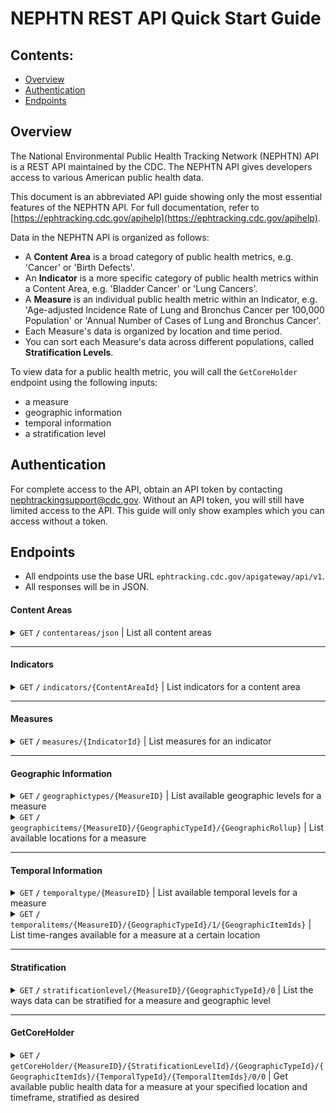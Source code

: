 [//]: # (markdown structure inspired by https://gist.github.com/azagniotov/a4b16faf0febd12efbc6c3d7370383a6)
[//]: # (This document is a condensed rewrite of the NEPHTN API's existing documentation, which the CDC owns. I copied some snippets from the API's existing documentation, such as response schemas for a few endpoints. However, the vast majority of this document is my own writing.)

# NEPHTN REST API Quick Start Guide

## Contents:
- [Overview](#overview)
- [Authentication](#authentication)
- [Endpoints](#endpoints)

## Overview <a name="overview"></a>

The National Environmental Public Health Tracking Network (NEPHTN) API is a REST API maintained by the CDC. The NEPHTN API gives developers access to various American public health data.

This document is an abbreviated API guide showing only the most essential features of the NEPHTN API. For full documentation, refer to [https://ephtracking.cdc.gov/apihelp](https://ephtracking.cdc.gov/apihelp).

Data in the NEPHTN API is organized as follows:
- A <b>Content Area</b> is a broad category of public health metrics, e.g. 'Cancer' or 'Birth Defects'.
- An <b>Indicator</b> is a more specific category of public health metrics within a Content Area, e.g. 'Bladder Cancer' or 'Lung Cancers'.
- A <b>Measure</b> is an individual public health metric within an Indicator, e.g. 'Age-adjusted Incidence Rate of Lung and Bronchus Cancer per 100,000 Population' or 'Annual Number of Cases of Lung and Bronchus Cancer'.
- Each Measure's data is organized by location and time period.
- You can sort each Measure's data across different populations, called <b>Stratification Levels</b>.

To view data for a public health metric, you will call the <code>GetCoreHolder</code> endpoint using the following inputs:
- a measure
- geographic information
- temporal information
- a stratification level

## Authentication <a name="authentication"></a>

For complete access to the API, obtain an API token by contacting nephtrackingsupport@cdc.gov. Without an API token, you will still have limited access to the API. This guide will only show examples which you can access without a token.

## Endpoints <a name="endpoints"></a>
- All endpoints use the base URL ```ephtracking.cdc.gov/apigateway/api/v1```.
- All responses will be in JSON.

#### Content Areas <a name="contentareas"></a>

<details>
 <summary><code>GET</code> <code><b>/</b></code> <code>contentareas/json</code> | List all content areas</summary>

##### Path parameters

> none

##### Query parameters

> | name | required / optional | data type | description |
> |---|---|---|---|
> | apiToken | optional | string | Your unique identifier obtained from nephtrackingsupport@cdc.gov |

##### Response schema
<details>
<summary>Click to expand</summary>

> ```javascript
> {
>   "type": "array",
>   "items": {
>     "type": "object",
>     "properties": {
>       "ContentAreaId": {
>         "type": "string"
>       },
>       "ContentAreaName": {
>         "type": "string"
>       },
>       "ContentAreaShortName": {
>         "type": "string"
>       }
>     }
>   }
> }
> ```

</details>

##### Example cURL

> ```javascript
> curl --location "ephtracking.cdc.gov/apigateway/api/v1/contentareas/json?apiToken=YOURAPITOKEN"
> ```

##### Example response

> ```javascript
> [
>   {"id":"11","name":"Air Quality","shortName":"AQ"},
>   {"id":"3","name":"Asthma","shortName":"AS"},
>   {"id":"9","name":"Cancer","shortName":"CR"},
>   {"id":"2","name":"Carbon Monoxide Poisoning","shortName":"CO"},
>   {"id":"10","name":"Childhood Cancers","shortName":"CHCR"},
>   {...}
> ]
> ```

</details>

------------------------------------------------------------------------------------------

#### Indicators <a name="indicators"></a>

<details>
 <summary><code>GET</code> <code><b>/</b></code> <code>indicators/{ContentAreaId}</code> | List indicators for a content area</summary>

##### Path parameters

> | name | required / optional | data type | description |
> |---|---|---|---|
> | ContentAreaId | required | int | Unique numeric identifier for your desired content area. Obtain using the [Content Areas](#contentareas) endpoint. |

##### Query parameters

> | name | required / optional | data type | description |
> |---|---|---|---|
> | apiToken | optional | string | Your unique identifier obtained from nephtrackingsupport@cdc.gov |

##### Response schema
<details>
<summary>Click to expand</summary>

> ```javascript
>{
>  "type": "array",
>  "items": {
>    "type": "object",
>    "properties": {
>      "IndicatorId": {
>        "type": "string"
>      },
>      "IndicatorName": {
>        "type": "string"
>      },
>      "IndicatorShortName": {
>        "type": "string"
>      },
>      "externalURL": {
>        "type": "null"
>      },
>      "externalURLText": {
>        "type": "null"
>      }
>    }
>  }
>}
> ```

</details>

##### Example cURL

> ```javascript
> curl --location "ephtracking.cdc.gov/apigateway/api/v1/indicators/9?apiToken=YOURAPITOKEN"
> // ContentAreaId 9 corresponds to 'Cancer'
> ```

##### Example response

> ```javascript
>[
>  {
>     "id": "21",
>     "name": "Incidence of Acute Myeloid Leukemia",
>     "shortName": "Myeloid Leuk",
>     "externalURL": null,
>     "externalURLText": null
>  },
>  {
>     "id": "18",
>     "name": "Incidence of Bladder Cancer",
>     "shortName": "Bladder Cancer",
>     "externalURL": null,
>     "externalURLText": null
>  },
>  {
>     "id": "47",
>     "name": "Incidence of Brain & Other Nervous System Cancer",
>     "shortName": "Brain & Other ",
>     "externalURL": null,
>     "externalURLText": null
>  },
>  ...
>]
> ```

</details>

------------------------------------------------------------------------------------------

#### Measures <a name="measures"></a>

<details>
 <summary><code>GET</code> <code><b>/</b></code> <code>measures/{IndicatorId}</code> | List measures for an indicator</summary>

##### Path parameters

> | name | required / optional | data type | description |
> |---|---|---|---|
> | IndicatorId | required | int | Unique numeric identifier for your desired indicator. Obtain using the [Indicators](#indicators) endpoint. |

##### Query parameters

> | name | required / optional | data type | description |
> |---|---|---|---|
> | apiToken | optional | string | Your unique identifier obtained from nephtrackingsupport@cdc.gov |

##### Response schema
<details>
<summary>Click to expand</summary>

> ```javascript
>{
>  "type": "array",
>  "items": {
>    "type": "object",
>    "properties": {
>      "MeasureId": {
>        "type": "string"
>      },
>      "MeasureName": {
>        "type": "string"
>      },
>      "MeasureShortName": {
>        "type": "string"
>      },
>      "externalURLText": {
>       "type": "null"
>      },
>      "externalURLText": {
>        "type": "null"
>      }
>    }
>  }
>}
> ```

</details>

##### Example cURL

> ```javascript
> curl --location "ephtracking.cdc.gov/apigateway/api/v1/measures/25?apiToken=YOURAPITOKEN"
> // IndicatorId 25 corresponds to 'Incidence of Thyroid Cancer'
> ```

##### Example response

> ```javascript
>[
>  {
>    "id": "66",
>    "name": "Age-adjusted Incidence Rate of Thyroid Cancer per 100,000 Population",
>    "shortName": "Age-adjusted rate per 100,000 population",
>    "externalURL": null,
>    "externalURLText": null
>  },
>  {
>    "id": "226",
>    "name": "Age-adjusted Incidence Rate of Thyroid Cancer per 100,000 Population over a 5-year Period",
>    "shortName": "Age-adjusted rate per 100,000 population over a 5 year period",
>    "externalURL": null,
>    "externalURLText": null
>  },
>  {
>    "id": "65",
>    "name": "Annual Number of Cases of Thyroid Cancer",
>    "shortName": "Annual number of cases",
>    "externalURL": null,
>    "externalURLText": null
>  },
>  ...
>]
> ```

</details>

------------------------------------------------------------------------------------------

#### Geographic Information <a name="geographic"></a>

<details>
 <summary><code>GET</code> <code><b>/</b></code> <code>geographictypes/{MeasureID}</code> | List available geographic levels for a measure</summary>

##### Path parameters

> | name | required / optional | data type | description |
> |---|---|---|---|
> | MeasureId | required | int | Unique numeric identifier for your desired measure. Obtain using the [Measures](#measures) endpoint. |

##### Query parameters

> | name | required / optional | data type | description |
> |---|---|---|---|
> | apiToken | optional | string | Your unique identifier obtained from nephtrackingsupport@cdc.gov |

##### Response schema
<details>
<summary>Click to expand</summary>

> ```javascript
>{
>  "type": "array",
>  "items": {
>    "type": "object",
>    "properties": {
>      "id": {
>        "type": "integer"
>      },
>      "GeographicTypeId": {
>        "type": "integer"
>      },
>      "GeographicType": {
>        "type": "string"
>      },
>      "SelectOptionsTypeId": {
>        "type": "integer"
>      },
>      "SelectOptionsType": {
>        "type": "string"
>      },
>      "SmoothingLevelId": {
>        "type": "integer"
>      },
>      "Smoothing Level": {
>        "type": "string"
>      }
>    }
>  }
>}
> ```

</details>

##### Example cURL

> ```javascript
> curl --location "ephtracking.cdc.gov/apigateway/api/v1/geographictypes/66?apiToken=YOURAPITOKEN"
> // MeasureId 66 corresponds to 'Age-adjusted incidence rate of Thyroid Cancer per 100,000 population'
> ```

##### Example response

> ```javascript
>[
>  {
>    "id": 506,
>    "geographicTypeId": 1,
>    "geographicType": "State",
>    "selectOptionsTypeId": 1,
>    "selectOptionsType": "No Restrictions",
>    "smoothingLevelId": 1,
>    "smoothingLevel": "No Smoothing Available"
>  }
>]
> ```

</details>

<details>
 <summary><code>GET</code> <code><b>/</b></code> <code>geographicitems/{MeasureID}/{GeographicTypeId}/{GeographicRollup}</code> | List available locations for a measure</summary>

##### Path parameters

> | name | required / optional | data type | description |
> |---|---|---|---|
> | MeasureId | required | int | Unique numeric identifier for your desired measure. Obtain using the [Measures](#measures) endpoint. |
> | GeographicTypeId | required | int | Unique numeric identifier for your geographic level. Obtain using <code>GET / geographictypes/{MeasureID}</code> |
> | GeographicRollup | required | int | Enter 1 to only view parent geographic items. Enter 0 to view both parent and child geographic items. |

##### Query parameters

> | name | required / optional | data type | description |
> |---|---|---|---|
> | apiToken | optional | string | Your unique identifier obtained from nephtrackingsupport@cdc.gov |

##### Response schema
<details>
<summary>Click to expand</summary>

> ```javascript
>{
>  "type": "array",
>  "items": {
>    "type": "object",
>    "properties": {
>      "parentGeographicId": {
>        "type": "integer"
>      },
>      "parentName": {
>        "type": "string"
>      },
>      "parentAbbrevation": {
>        "type": "string"
>      },
>      "childGeographicId": {
>        "type": "integer"
>      },
>      "childName": {
>        "type": "string"
>      },
>      "childAbbreviation": {
>        "type": "string"
>      },
>      "id": {
>        "type": "integer"
>      }
>    }
>  }
>}
> ```

</details>

##### Example cURL

> ```javascript
> curl --location "ephtracking.cdc.gov/apigateway/api/v1/geographicitems/226/2/0?apiToken=YOURAPITOKEN"
> // MeasureId 226 corresponds to 'Age-adjusted Incidence Rate of Thyroid Cancer per 100,000 Population over a 5-year Period', GeographicTypeId 2 corresponds to 'County', GeographicRollup 0 returns both parent (state) and child (county) geographic information
> ```

##### Example response

> ```javascript
>[
>  {
>    "parentGeographicId": 1,
>    "parentName": "Alabama",
>    "parentAbbreviation": "AL",
>    "childGeographicId": 1001,
>    "childName": "Autauga",
>    "childAbbreviation": "01001",
>    "id": 1001
>  },
>  {
>    "parentGeographicId": 1,
>    "parentName": "Alabama",
>    "parentAbbreviation": "AL",
>    "childGeographicId": 1003,
>    "childName": "Baldwin",
>    "childAbbreviation": "01003",
>    "id": 1003
>  },
>  {
>    "parentGeographicId": 1,
>    "parentName": "Alabama",
>    "parentAbbreviation": "AL",
>    "childGeographicId": 1005,
>    "childName": "Barbour",
>    "childAbbreviation": "01005",
>    "id": 1005
>  },
>  ...
>]
> ```

</details>

------------------------------------------------------------------------------------------

#### Temporal Information <a name="temporal"></a>

<details>
 <summary><code>GET</code> <code><b>/</b></code> <code>temporaltype/{MeasureID}</code> | List available temporal levels for a measure</summary>

##### Path parameters

> | name | required / optional | data type | description |
> |---|---|---|---|
> | MeasureId | required | int | Unique numeric identifier for your desired measure. Obtain using the [Measures](#measures) endpoint. |

##### Query parameters

> | name | required / optional | data type | description |
> |---|---|---|---|
> | apiToken | optional | string | Your unique identifier obtained from nephtrackingsupport@cdc.gov |

##### Response schema
<details>
<summary>Click to expand</summary>

> ```javascript
>{
>  "type": "array",
>  "items": {
>    "type": "object",
>    "properties": {
>      "temporalTypeId": {
>        "type": "integer"
>      },
>      "name": {
>        "type": "string"
>      },
>      "parentTemporalTypeId": {
>        "type": "integer"
>      }
>    }
>  }
>}
> ```

</details>

##### Example cURL

> ```javascript
> curl --location "ephtracking.cdc.gov/apigateway/api/v1/temporalType/1209?apiToken=YOURAPITOKEN"
> // MeasureId 1209 corresponds to 'Reported Cases per 100,000 Population'
> ```

##### Example response

> ```javascript
>[
>  {
>    "temporalTypeId": 8,
>    "name": "Day",
>    "parentTemporalTypeId": 1
>  }
>]
> ```

</details>

<details>
 <summary><code>GET</code> <code><b>/</b></code> <code>temporalitems/{MeasureID}/{GeographicTypeId}/1/{GeographicItemIds}</code> | List time-ranges available for a measure at a certain location</summary>

##### Path parameters

> | name | required / optional | data type | description |
> |---|---|---|---|
> | MeasureId | required | int | Unique numeric identifier for your desired measure. Obtain using the [Measures](#measures) endpoint. |
> | GeographicTypeId | required | int | Unique numeric identifier for your geographic level. Obtain using the [Geographic Information](#geographic) endpoint. |
> | GeographicItemIds | required | string | A comma-separated list of GeographicItemIds. Obtain using the [Geographic Information](#geographic) endpoint. |

##### Query parameters

> | name | required / optional | data type | description |
> |---|---|---|---|
> | apiToken | optional | string | Your unique identifier obtained from nephtrackingsupport@cdc.gov |

##### Response schema
<details>
<summary>Click to expand</summary>

> ```javascript
>{
>  "type": "array",
>  "items": {
>    "type": "object",
>    "properties": {
>      "id": {
>        "type": "integer"
>      },
>      "parentTemporalId": {
>        "type": "integer"
>      },
>      "parentTemporal": {
>        "type": "string"
>      },
>      "parentMinimumTemporalId": {
>        "type": "integer"
>      },
>      "parentTemporalTypeId": {
>        "type": "integer"
>      },
>      "parentTemporalType": {
>        "type": "string"
>      },
>      "temporalId": {
>        "type": "integer"
>      },
>      "minimumTemporalId": {
>        "type": "integer"
>      },
>      "minimumTemporal": {
>        "type": "string"
>      },
>      "temporal": {
>        "type": "string"
>      },
>      "temporalTypeId": {
>        "type": "integer"
>      },
>      "temporalType": {
>        "type": "string"
>      },
>      "temporalTextOverride": {
>        "type": "string"
>      },
>      "parentTemporalDisplay": {
>        "type": "string"
>      }
>    }
>  }
>}
> ```

</details>

##### Example cURL

> ```javascript
> curl --location "ephtracking.cdc.gov/apigateway/api/v1/temporalItems/66/1/1/13,26,48?apiToken=YOURAPITOKEN"
> // MeasureId 66 corresponds to 'Age-adjusted Incidence Rate of Thyroid Cancer per 100,000 population'. GeographicTypeId 1 corresponds to 'State'. GeographicItemIds 13,26,48 correspond to the states Georgia, Michigan, and Texas, respectively. 
> ```

##### Example response

> ```javascript
>[
>  {
>    "id": 2001,
>    "parentTemporalId": null,
>    "parentTemporal": null,
>    "parentMinimumTemporalId": null,
>    "parentTemporalTypeId": null,
>    "parentTemporalType": null,
>    "temporalId": 2001,
>    "minimumTemporalId": null,
>    "minimumTemporal": null,
>    "temporal": "2001",
>    "temporalTypeId": 1,
>    "temporalType": "Year",
>    "temporalTextOverride": null,
>    "parentTemporalDisplay": ""
>  },
>  {
>    "id": 2002,
>    "parentTemporalId": null,
>    "parentTemporal": null,
>    "parentMinimumTemporalId": null,
>    "parentTemporalTypeId": null,
>    "parentTemporalType": null,
>    "temporalId": 2002,
>    "minimumTemporalId": null,
>    "minimumTemporal": null,
>    "temporal": "2002",
>    "temporalTypeId": 1,
>    "temporalType": "Year",
>    "temporalTextOverride": null,
>    "parentTemporalDisplay": ""
>  },
>  ...
>]
> ```

</details>

------------------------------------------------------------------------------------------

#### Stratification <a name="stratification"></a>

<details>
 <summary><code>GET</code> <code><b>/</b></code> <code>stratificationlevel/{MeasureID}/{GeographicTypeId}/0</code> | List the ways data can be stratified for a measure and geographic level</summary>

##### Path parameters

> | name | required / optional | data type | description |
> |---|---|---|---|
> | MeasureId | required | int | Unique numeric identifier for your desired measure. Obtain using the [Measures](#measures) endpoint. |
> | GeographicTypeId | required | int | Unique numeric identifier for your geographic level. Obtain using the [Geographic Information](#geographic) endpoint. |

##### Query parameters

> | name | required / optional | data type | description |
> |---|---|---|---|
> | apiToken | optional | string | Your unique identifier obtained from nephtrackingsupport@cdc.gov |

##### Response schema
<details>
<summary>Click to expand</summary>

> ```javascript
>{
>  "type": "array",
>  "items": {
>    "type": "object",
>    "properties": {
>      "Id": {
>        "type": "integer"
>      },
>      "name": {
>        "type": "string"
>      },
>      "abbreviation": {
>        "type": "string"
>      },
>      "geographicTypeId": {
>        "type": "integer"
>      },
>      "stratificationType": {
>        "type": "array",
>        "items": {
>          "type": "object",
>          "properties": {
>            "id": {
>              "type": "integer"
>            },
>            "name": {
>              "type": "string"
>            },
>            "abbreviation": {
>              "type": "string"
>            },
>            "columnName": {
>              "type": "string"
>            }
>          }
>        }
>      }
>    }
>  }
>}
> ```

</details>

##### Example cURL

> ```javascript
> curl --location "ephtracking.cdc.gov/apigateway/api/v1/stratificationlevel/66/1/0?apiToken=YOURAPITOKEN"
> // MeasureId 66 corresponds to 'Age-adjusted incidence rate of Thyroid Cancer per 100,000 population'. GeographicTypeId 1 corresponds to 'State'.
> ```

##### Example response

> ```javascript
>[
>  {
>    "id": 1,
>    "name": "State",
>    "abbreviation": "ST",
>    "geographicTypeId": 1,
>    "stratificationType": []
>  },
>  {
>    "id": 4,
>    "name": "State x Gender",
>    "abbreviation": "ST_GN",
>    "geographicTypeId": 1,
>    "stratificationType": [
>      {
>        "id": 4,
>        "name": "Gender",
>        "abbreviation": "GN",
>        "columnName": "GenderId"
>      }
>    ]
>  },
>  {
>    "id": 8,
>    "name": "State x Race/Ethnicity",
>    "abbreviation": "ST_RE",
>    "geographicTypeId": 1,
>    "stratificationType": [
>      {
>        "id": 2,
>        "name": "Race/Ethnicity",
>        "abbreviation": "RE",
>        "columnName": "RaceEthnicityId"
>      }
>    ]
>  },
>  ...
>]
> ```

</details>

-------------------------------------------------------------------------------------------

#### GetCoreHolder <a name="GetCoreHolder"></a>

<details>
 <summary><code>GET</code> <code><b>/</b></code> <code>getCoreHolder/{MeasureID}/{StratificationLevelId}/{GeographicTypeId}/{GeographicItemIds}/{TemporalTypeId}/{TemporalItemIds}/0/0</code> | Get available public health data for a measure at your specified location and timeframe, stratified as desired</summary>

##### Path parameters

> | name | required / optional | data type | description |
> |---|---|---|---|
> | MeasureId | required | int | Unique numeric identifier for your desired measure. Obtain using the [Measures](#measures) endpoint. |
> | StratificationLevelId | required | int | Unique numeric identifier for your stratification level. Obtain using the [Stratification](#stratification) endpoint. |
> | GeographicTypeId | required | int | Unique numeric identifier for your geographic level. Obtain using the [Geographic Information](#geographic) endpoint. |
> | GeographicItemIds | required | string | A comma-separated list of GeographicItemIds. Obtain using the [Geographic Information](#geographic) endpoint. |
> | TemporalTypeId | required | int | Unique numeric identifier for your temporal type. Obtain using the [Temporal Information](#temporal) endpoint. |
> | TemporalItemIds | required | int | A comma-separated list of TemporalItemIds. Obtain using the [Temporal Information](#temporal) endpoint. |

##### Query parameters

> | name | required / optional | data type | description |
> |---|---|---|---|
> | apiToken | optional | string | Your unique identifier obtained from nephtrackingsupport@cdc.gov |


##### Response schema
<details>
<summary>Click to expand</summary>

> ```javascript
>{
>  "type": "object",
>  "properties": {
>    "legendResult":{
>      "type": "array",
>      "items": {}
>    },
>    "tableResult": {
>      "type": "array",
>      "items": {
>        "type": "object",
>        "properties": {
>          "id": {
>            "type": "string"
>          },
>          "dataValue": {
>            "type": "string"
>          },
>          "displayValue": {
>            "type": "string" // <---------- the measure's value
>          },
>          "year": {
>            "type": "string"
>          },
>          "groupById": {
>            "type": "string"
>          },
>          "geographicTypeId": {
>            "type": "integer"
>          },
>          "calculationType": {
>            "type": "string"
>          },
>          "noDataId": {
>            "type": "integer"
>          },
>          "noDataBreakGroup": {
>            "type": "integer"
>          },
>          "stabilityFlag": {
>            "type": "string"
>          },
>          "suppressionFlag": {
>            "type": "string"
>          },
>          "title": {
>            "type": "string"
>          },
>          "rollover": {
>            "type": "array",
>            "items": {
>              "type": "string"
>            }
>          },
>          "geo": {
>            "type": "string"
>          },
>          "geoId": {
>            "type": "string"
>          },
>          "parentGeoId": {
>            "type": "null"
>          },
>          "parentGeo": {
>            "type": "null"
>          },
>          "parentGeoAbbreviation": {
>            "type": "null"
>          },
>          "geoAbbreviation": {
>            "type": "string"
>          }
>        }
>      }
>    },
>    "tableResultWithCI": {
>      "type": "array",
>      "items": {}
>    },
>    "devDisabilitiesTableResult": {
>      "type": "array",
>      "items": {}
>    },
>    "modeledTableResult": {
>      "type": "array",
>      "items": {}
>    },
>    "healthImpactTableResult": {
>      "type": "array",
>      "items": {}
>    },
>    "airToxicTableResult": {
>      "type": "array",
>      "items": {}
>    },
>    "climateChangeTableResult": {
>      "type": "array",
>      "items": {}
>    },
>    "tableResultWithMonth": {
>      "type": "array",
>      "items": {}
>    },
>    "tableResultWithQuarter": {
>      "type": "array",
>      "items": {}
>    },
>    "dailyEstimatesTableResult": {
>      "type": "array",
>      "items": {}
>    },
>    "heatEpisodesTableResult": {
>      "type": "array",
>      "items": {}
>    },
>    "cutPointTableResult": {
>      "type": "array",
>      "items": {}
>    },
>    "pwsTableResult": {
>      "type": "array",
>      "items": {}
>    },
>    "biomonitoringTableResult": {
>      "type": "array",
>      "items": {}
>    },
>    "benchmarkInformation ": {
>      "type": "object",
>      "properties": {
>        "id": {
>          "type": "integer"
>        },
>        "measureId": {
>          "type": "integer"
>        },
>        "benchmarkId": {
>          "type": "integer"
>        },
>        "measureGeographicTypeId": {
>          "type": "integer"
>        },
>        "units": {
>          "type": "null"
>        },
>        "geographicDisplay": {
>          "type": "string"
>        },
>        "benchmarkName": {
>          "type": "string"
>        },
>        "benchmarkShortName": {
>          "type": "string"
>        },
>        "multipleSelectionActionId": {
>          "type": "integer"
>        },
>        "multipleSelectionAction": {
>          "type": "string"
>        },
>        "active": {
>          "type": "null"
>        },
>        "hasMap": {
>          "type": "boolean"
>        },
>        "hasTable": {
>          "type": "boolean"
>        },
>        "hasChart": {
>          "type": "boolean"
>        },
>        "geographicTypeDisplay": {
>          "type": "string"
>        },
>        "benchmarkFullName": {
>          "type": "string"
>        }
>      }
>    },
>    "benchmarkResult": {
>      "type": "array",
>      "items": {
>        "type": "object",
>        "properties": {
>          "id": {
>            "type": "string"
>          },
>          "dataValue": {
>            "type": "string"
>          },
>          "displayValue": {
>            "type": "string"
>          },
>          "year": {
>            "type": "string"
>          },
>          "groupById": {
>            "type": "string"
>          },
>          "geographicTypeId": {
>            "type": "integer"
>          },
>          "calculationType": {
>            "type": "null"
>          },
>          "geo": {
>            "type": "null"
>          },
>          "geoId": {
>            "type": "null"
>          },
>          "parentGeoId": {
>            "type": "null"
>          },
>          "parentGeo": {
>            "type": "null"
>          },
>          "parentGeoAbbreviation": {
>            "type": "null"
>          },
>          "geoAbbreviation": {
>            "type": "null"
>          }
>        }
>      }
>    },
>    "measureStratificationLevel": {
>      "type": "object",
>      "properties": {
>        "id": {
>          "type": "integer"
>        },
>        "measureId": {
>          "type": "integer"
>        },
>        "stratificationLevelId": {
>          "type": "integer"
>        },
>        "smoothingTypeId": {
>          "type": "integer"
>        },
>        "suppressionTypeId": {
>          "type": "integer"
>        }
>      }
>    },
>    "lookupList": {
>      "type": "object",
>      "properties": {}
>    },
>    "measureInformationDTO": {
>      "type": "object",
>      "properties": {
>        "measureInformation": {
>          "type": "object",
>          "properties": {
>            "calculationId": {
>              "type": "integer"
>            },
>            "calculation": {
>              "type": "null"
>            },
>            "calculationType": {
>              "type": "null"
>            },
>            "calculationColumnName": {
>              "type": "null"
>            },
>            "parentTemporalType": {
>              "type": "null"
>            },
>            "temporalType": {
>              "type": "null"
>            },
>            "temporalColumnName": {
>              "type": "null"
>            },
>            "temporalCount": {
>              "type": "integer"
>            },
>            "hasStability": {
>              "type": "null"
>            },
>            "smoothingType": {
>              "type": "null"
>            },
>            "precision": {
>              "type": "integer"
>            },
>            "hasConfidenceInterval": {
>              "type": "null"
>            },
>            "confidenceIntervalName": {
>              "type": "null"
>            },
>            "hasMultiMeasure": {
>              "type": "null"
>            },
>            "colorCount": {
>              "type": "integer"
>            }
>          }
>        },
>        "tableDisplayDTO": {
>          "type": "array",
>          "items": {}
>        },
>        "chartDisplayDTO": {
>          "type": "array",
>          "items": {}
>        },
>        "mapDisplayDTO": {
>          "type": "array",
>          "items": {}
>        },
>        "chartAxisExceptionDTO": {
>          "type": "array",
>        "items": {}
>        },
>        "measureCalculationExceptionDTO": {
>          "type": "array",
>          "items": {}
>        },
>        "measureDisplayException": {
>          "type": "array",
>          "items": {}
>        }
>      }
>    },
>    "tableResultClass": {
>      "type": "string"
>    },
>    "tableReturnType": {
>      "type": "string"
>    },
>    "publicAPIUrl": {
>      "type": "string"
>    },
>    "publicAPIServerUrl": {
>      "type": "string"
>    },
>    "fullPublicAPIUrl": {
>      "type": "string"
>    }
>  }
>}
> ```

</details>

##### Example cURL

> ```javascript
> curl --location "ephtracking.cdc.gov/apigateway/api/v1/getCoreHolder/66/1/1/13/1/2015/0/0?apiToken=YOURAPITOKEN"
> // MeasureId 66 corresponds to 'Age-adjusted incidence rate of Thyroid Cancer per 100,000 population'. StratificationLevelId 1 corresponds to 'State'. GeographicTypeId 1 corresponds to 'State'. GeographicItemIds 1 corresponds to the state of Georgia. TemporalTypeId 1 corresponds to 'Year'. TemporalItemIds 2015 corresponds to the year 2015.
> ```

##### Example response

> ```javascript
>{
>  "legendResult": [],
>  "dataClassificationType": null,
>  "tableResultClass": "TableResult",
>  "tableReturnType": "tableResult",
>  "tableResult": [
>    {
>      "id": "1433159",
>      "geographicTypeId": 1,
>      "geo": "Georgia",
>      "geoId": "13",
>      "geoAbbreviation": "StateAbbreviation",
>      "parentGeographicTypeId": null,
>      "parentGeo": null,
>      "parentGeoId": null,
>      "parentGeoAbbreviation": null,
>      "calculationType": "Age Adjusted Rate",
>      "temporalTypeId": 1,
>      "temporal": "2015",
>      "temporalDescription": "Single Year",
>      "temporalColumnName": "ReportYear",
>      "temporalRollingColumnName": "RollingYearCount",
>      "temporalId": 2015,
>      "minimumTemporal": null,
>      "minimumTemporalId": null,
>      "parentTemporalTypeId": null,
>      "parentTemporalType": null,
>      "parentTemporal": null,
>      "parentTemporalId": null,
>      "year": "2015",
>      "dataValue": "12.6",
>      "displayValue": "12.6", // <---------- the measure's value
>      "groupById": "1",
>      "noDataId": -1,
>      "hatchingId": -1,
>      "hatching": null,
>      "suppressionFlag": "0",
>      "noDataBreakGroup": 0,
>      "confidenceIntervalLow": null,
>      "confidenceIntervalHigh": null,
>      "confidenceIntervalName": null,
>      "standardError": null,
>      "standardErrorName": null,
>      "secondaryValue": null,
>      "secondaryValueName": null,
>      "descriptiveValue": null,
>      "descriptiveValueName": null,
>      "includeDescriptiveValueName": null,
>      "categoryId": 0,
>      "category": null,
>      "categoryName": null,
>      "rollover": [
>        "Age Adjusted Rate: 12.6"
>      ],
>      "title": "Georgia",
>      "confidenceIntervalDisplay": "",
>      "standardErrorDisplay": "",
>      "confidenceIntervalLowName": "",
>      "confidenceIntervalHighName": "",
>      "secondaryValueDisplay": "",
>      "parentMinimumTemporal": null,
>      "parentMinimumTemporalId": null
>    }
>  ],
>  "healthImpactTableResult": [],
>  "climateChangeTableResult": [],
>  "dailyEstimatesTableResult": [],
>  "heatEpisodesTableResult": [],
>  "pmTableResult": [],
>  "regionPMTableResult": [],
>  "cwsTableResult": [],
>  "sampleSizeTableResult": [],
>  "stateMetadataTableResult": [],
>  "dailyTemperatureTableResult": [],
>  "benchmarkInformation": {
>    "id": 27,
>    "measureId": 66,
>    "benchmarkId": 9,
>    "measureGeographicTypeId": 1,
>    "units": null,
>    "geographicDisplay": "National",
>    "benchmarkName": " Rate per 100,000 population",
>    "benchmarkShortName": " Rate per 100,000 population",
>    "multipleSelectionActionId": 1,
>    "multipleSelectionAction": "Continue",
>    "active": true,
>    "geographicTypeDisplay": "National Benchmark",
>    "benchmarkFullName": "National  Rate per 100,000 population",
>    "title": "National",
>    "hasTable": true,
>    "hasChart": true,
>    "hasMap": true
>  },
>  "benchmarkResult": [
>    {
>      "id": "447057",
>      "geographicTypeId": 1,
>      "geo": null,
>      "geoId": null,
>      "geoAbbreviation": null,
>      "parentGeographicTypeId": null,
>      "parentGeo": null,
>      "parentGeoId": null,
>      "parentGeoAbbreviation": null,
>      "calculationType": "Age Adjusted Rate",
>      "temporalTypeId": 1,
>      "temporal": "2015",
>      "temporalDescription": "Single Year",
>      "temporalColumnName": "ReportYear",
>      "temporalRollingColumnName": "RollingYearCount",
>      "temporalId": 2015,
>      "minimumTemporal": null,
>      "minimumTemporalId": null,
>      "parentTemporalTypeId": null,
>      "parentTemporalType": null,
>      "parentTemporal": null,
>      "parentTemporalId": null,
>      "year": "2015",
>      "dataValue": "14.8",
>      "displayValue": "14.8",
>      "groupById": "1",
>      "rollover": [
>        "National  Rate per 100,000 population: 14.8"
>      ],
>      "parentMinimumTemporal": null,
>      "parentMinimumTemporalId": null
>    }
>  ],
>  "standard": [],
>  "aggregateResult": null,
>  "lookupList": {},
>  "measureInformationDTO": {
>    "measureInformation": {
>      "calculationId": 0,
>      "calculation": null,
>      "calculationTypeId": null,
>      "calculationType": null,
>      "calculationColumnName": null,
>      "parentTemporalType": null,
>      "temporalType": null,
>      "temporalTypeId": 0,
>      "temporalColumnName": null,
>      "temporalCount": 0,
>      "hasStability": null,
>      "smoothingType": null,
>      "precision": 0,
>      "hasConfidenceInterval": null,
>      "confidenceIntervalName": null,
>      "hasStandardError": null,
>      "standardErrorName": null,
>      "hasSecondaryValue": null,
>      "secondaryValueName": null,
>      "hasDescriptiveValue": null,
>      "descriptiveValueName": null,
>      "primaryLegendTitle": null,
>      "secondaryLegendTitle": null,
>      "colorCount": null,
>      "defaultBreakGroupCount": null,
>      "defaultDataClassificationTypeId": null,
>      "units": null,
>      "message": null,
>      "messageURL": null,
>      "activeMessage": null,
>      "categoryTypeId": null,
>      "temporalTextOverride": null
>    },
>    "tableDisplayDTO": [],
>    "chartDisplayDTO": [],
>    "mapDisplayDTO": [],
>    "chartAxisExceptionDTO": [],
>    "measureCalculationExceptionDTO": [],
>    "measureDisplayException": []
>  },
>  "measureStratificationLevel": {
>    "id": 0,
>    "measureId": 0,
>    "stratificationLevelId": 0,
>    "smoothingTypeId": 0,
>    "suppressionTypeId": 0
>  },
>  "publicAPIUrl": "/apigateway/api/v1/getCoreHolder/66/1/1/13/1/2015/0/0",
>  "publicAPIServerUrl": "https://ephtracking.cdc.gov",
>  "fullPublicAPIUrl": "https://ephtracking.cdc.gov/apigateway/api/v1/getCoreHolder/66/1/1/13/1/2015/0/0"
>}
> ```

</details>
